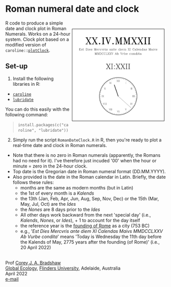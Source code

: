 # Roman numeral date and clock

<img align="right" src="www/RomanClockEx.png" alt="Roman Calendar/Clock" width="300" style="margin-top: 20px">

R code to produce a simple date and clock plot in Roman Numerals. Works on a 24-hour system. Clock plot based on a modified version of <code>caroline::<a href="https://search.r-project.org/CRAN/refmans/caroline/html/plotClock.html">plotClock</a></code>.

## Set-up
1. Install the following libraries in R:
- <code><a href="https://cran.r-project.org/web/packages/caroline/index.html">caroline</a></code>
- <code><a href="https://lubridate.tidyverse.org/">lubridate</a></code>

You can do this easily with the following command:
> <code>install.packages(c("caroline", "lubridate"))</code>

2. Simply run the script <code>RomanDateClock.R</code> in R, then you're ready to plot a real-time date and clock in Roman numerals. 

- Note that there is no zero in Roman numerals (apparently, the Romans had no need for it). I've therefore just incuded '00' when the hour or minute = zero in the 24-hour clock.
- Top date is the Gregorian date in Roman numeral format (DD.MM.YYYY).
- Also provided is the date in the Roman calendar in Latin. Briefly, the date follows these rules:
    - months are the same as modern months (but in Latin)
    - the 1st of every month is a <em>Kalends</em>
    - the 13th (Jan, Feb, Apr, Jun, Aug, Sep, Nov, Dec) or the 15th (Mar, May, Jul, Oct) are the <em>Ides</em>
    - the <em>Nones</em> are 8 days prior to the <em>Ides</em>
    - All other days work backward from the next 'special day' (i.e., <em>Kalends</em>, <em>Nones</em>, or <em>Ides</em>), + 1 to account for the day itself
    - the reference year is the <a href="https://historycooperative.org/the-founding-of-rome-birth-of-an-empire/">founding of Rome</a> as a city (753 BC)
    - e.g., '<em>Est Dies Mercvris ante diem XI Calendas Maivs MMDCCLXXV Ab Vurbe condita</em>' means 'Today is Wednesday the 11th day before the Kalends of May, 2775 years after the founding (of Rome)' (i.e., 20 April 2022)
  
<br>
Prof <a href="http://scholar.google.com.au/citations?sortby=pubdate&hl=en&user=1sO0O3wAAAAJ&view_op=list_works">Corey J. A. Bradshaw</a> <br>
<a href="http://globalecologyflinders.com" target="_blank">Global Ecology</a>, <a href="http://flinders.edu.au" target="_blank">Flinders University</a>, Adelaide, Australia <br>
April 2022 <br>
<a href=mailto:corey.bradshaw@flinders.edu.au>e-mail</a> <br>
